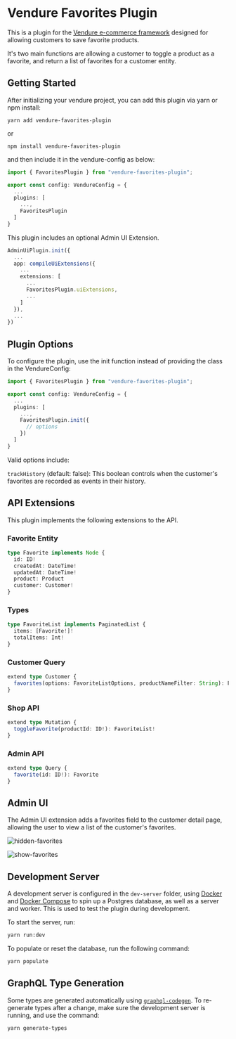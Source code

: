 # Vendure Favorites Plugin

This is a plugin for the [Vendure e-commerce framework](https://www.vendure.io/) designed for allowing customers to save favorite products.

It's two main functions are allowing a customer to toggle a product as a favorite, and return a list of favorites for a customer entity.

## Getting Started

After initializing your vendure project, you can add this plugin via yarn or npm install:

```yarn add vendure-favorites-plugin```

or

```npm install vendure-favorites-plugin```

and then include it in the vendure-config as below:

```typescript
import { FavoritesPlugin } from "vendure-favorites-plugin";

export const config: VendureConfig = {
  ...
  plugins: [
    ...,
    FavoritesPlugin
  ]
}
```

This plugin includes an optional Admin UI Extension.

```ts
AdminUiPlugin.init({
  ...
  app: compileUiExtensions({
    ...
    extensions: [
      ...
      FavoritesPlugin.uiExtensions,
      ...
    ]
  }),
  ...
})
```

## Plugin Options

To configure the plugin, use the init function instead of providing the class in the VendureConfig:

```ts
import { FavoritesPlugin } from "vendure-favorites-plugin";

export const config: VendureConfig = {
  ...
  plugins: [
    ...,
    FavoritesPlugin.init({
      // options
    })
  ]
}
```

Valid options include:

`trackHistory` (default: false): This boolean controls when the customer's favorites are recorded as events in their history.

## API Extensions

This plugin implements the following extensions to the API.

### Favorite Entity

```typescript
type Favorite implements Node {
  id: ID!
  createdAt: DateTime!
  updatedAt: DateTime!
  product: Product
  customer: Customer!
}
```

### Types

```typescript
type FavoriteList implements PaginatedList {
  items: [Favorite!]!
  totalItems: Int!
}
```

### Customer Query

```typescript
extend type Customer {
  favorites(options: FavoriteListOptions, productNameFilter: String): FavoriteList!
}
```

### Shop API

```typescript
extend type Mutation {
  toggleFavorite(productId: ID!): FavoriteList!
}
```

### Admin API

```typescript
extend type Query {
  favorite(id: ID!): Favorite
}
```

## Admin UI

The Admin UI extension adds a favorites field to the customer detail page, allowing the user to view a list of the customer's favorites.

![hidden-favorites](https://github.com/drewterry/vendure-favorites-plugin/blob/master/docs/hidden-favorites.png?raw=true)

![show-favorites](https://github.com/drewterry/vendure-favorites-plugin/blob/master/docs/show-favorites.png?raw=true)

## Development Server

A development server is configured in the `dev-server` folder, using [Docker](https://www.docker.com/) and [Docker Compose](https://docs.docker.com/compose/) to spin up a Postgres database, as well as a server and worker.  This is used to test the plugin during development.

To start the server, run:

```bash
yarn run:dev
```

To populate or reset the database, run the following command:

```bash
yarn populate
```

## GraphQL Type Generation

Some types are generated automatically using [`graphql-codegen`]().  To re-generate types after a change, make sure the development server is running, and use the command:

```bash
yarn generate-types
```
